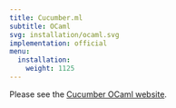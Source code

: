 ```yaml
---
title: Cucumber.ml
subtitle: OCaml
svg: installation/ocaml.svg
implementation: official
menu:
  installation:
    weight: 1125
---
```


Please see the [Cucumber OCaml website](https://github.com/cucumber/cucumber.ml).
